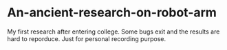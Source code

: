 # An-ancient-research-on-robot-arm
My first research after entering college. Some bugs exit and the results are hard to reporduce.
Just for personal recording purpose.